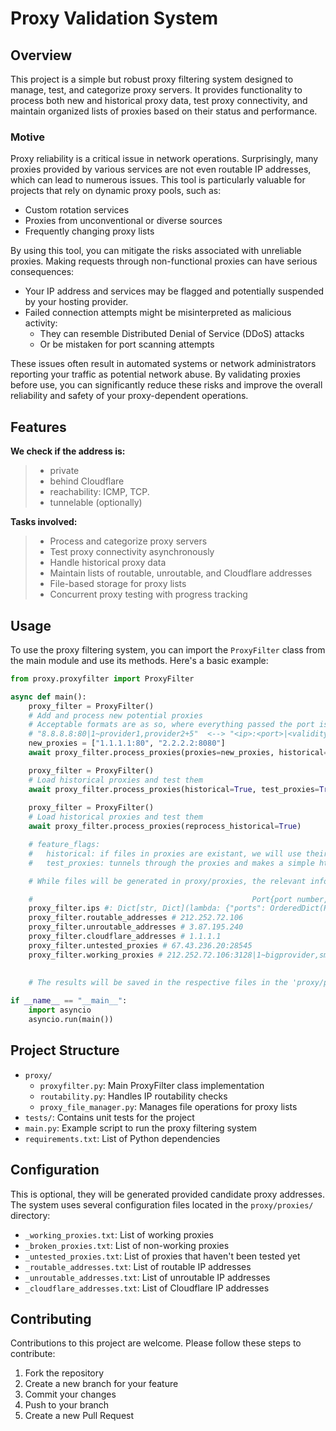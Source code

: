 # Proxy Validation System

## Overview

This project is a simple but robust proxy filtering system designed to manage, test, and categorize proxy servers. It provides functionality to process both new and historical proxy data, test proxy connectivity, and maintain organized lists of proxies based on their status and performance. 

### Motive
Proxy reliability is a critical issue in network operations. Surprisingly, many proxies provided by various services are not even routable IP addresses, which can lead to numerous issues. This tool is particularly valuable for projects that rely on dynamic proxy pools, such as:
- Custom rotation services
- Proxies from unconventional or diverse sources
- Frequently changing proxy lists

By using this tool, you can mitigate the risks associated with unreliable proxies. Making requests through non-functional proxies can have serious consequences:
- Your IP address and services may be flagged and potentially suspended by your hosting provider.
- Failed connection attempts might be misinterpreted as malicious activity:
    - They can resemble Distributed Denial of Service (DDoS) attacks
    - Or be mistaken for port scanning attempts

These issues often result in automated systems or network administrators reporting your traffic as potential network abuse. By validating proxies before use, you can significantly reduce these risks and improve the overall reliability and safety of your proxy-dependent operations.

## Features

**We check if the address is:**
>-    private
>-    behind Cloudflare
>-    reachability: ICMP, TCP.
>-    tunnelable (optionally)

**Tasks involved:**
>- Process and categorize proxy servers
>- Test proxy connectivity asynchronously
>- Handle historical proxy data
>- Maintain lists of routable, unroutable, and Cloudflare addresses
>- File-based storage for proxy lists
>- Concurrent proxy testing with progress tracking

## Usage

To use the proxy filtering system, you can import the `ProxyFilter` class from the main module and use its methods. Here's a basic example:

```python
from proxy.proxyfilter import ProxyFilter

async def main():
    proxy_filter = ProxyFilter()
    # Add and process new potential proxies
    # Acceptable formats are as so, where everything passed the port is optional:
    # "8.8.8.8:80|1~provider1,provider2+5"  <--> "<ip>:<port>|<validity>~<*providers>+<calls>" <--> 
    new_proxies = ["1.1.1.1:80", "2.2.2.2:8080"]
    await proxy_filter.process_proxies(proxies=new_proxies, historical=True, test_proxies=True)

    proxy_filter = ProxyFilter()
    # Load historical proxies and test them
    await proxy_filter.process_proxies(historical=True, test_proxies=True)
    
    proxy_filter = ProxyFilter()
    # Load historical proxies and test them
    await proxy_filter.process_proxies(reprocess_historical=True)

    # feature_flags:
    #   historical: if files in proxies are existant, we will use their information to avoid reprocessing already 
    #   test_proxies: tunnels through the proxies and makes a simple http request, if functional the proxy is validated.

    # While files will be generated in proxy/proxies, the relevant information will be also accessible after processing in:

    #                                                 Port{port number, validity status, providers, number of calls}
    proxy_filter.ips #: Dict[str, Dict](lambda: {"ports": OrderedDict(Port), "routable": False, "cloudflare": False})
    proxy_filter.routable_addresses # 212.252.72.106
    proxy_filter.unroutable_addresses # 3.87.195.240
    proxy_filter.cloudflare_addresses # 1.1.1.1
    proxy_filter.untested_proxies # 67.43.236.20:28545
    proxy_filter.working_proxies # 212.252.72.106:3128|1~bigprovider,smallguy,unreliablelist+3
    
    
    # The results will be saved in the respective files in the 'proxy/proxies/' directory

if __name__ == "__main__":
    import asyncio
    asyncio.run(main())
```

## Project Structure

- `proxy/`
  - `proxyfilter.py`: Main ProxyFilter class implementation
  - `routability.py`: Handles IP routability checks
  - `proxy_file_manager.py`: Manages file operations for proxy lists
- `tests/`: Contains unit tests for the project
- `main.py`: Example script to run the proxy filtering system
- `requirements.txt`: List of Python dependencies

## Configuration
This is optional, they will be generated provided candidate proxy addresses.
The system uses several configuration files located in the `proxy/proxies/` directory:
- `_working_proxies.txt`: List of working proxies
- `_broken_proxies.txt`: List of non-working proxies
- `_untested_proxies.txt`: List of proxies that haven't been tested yet
- `_routable_addresses.txt`: List of routable IP addresses
- `_unroutable_addresses.txt`: List of unroutable IP addresses
- `_cloudflare_addresses.txt`: List of Cloudflare IP addresses

## Contributing

Contributions to this project are welcome. Please follow these steps to contribute:

1. Fork the repository
2. Create a new branch for your feature
3. Commit your changes
4. Push to your branch
5. Create a new Pull Request
